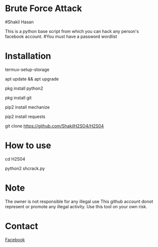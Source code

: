 # Brute Force Attack
#Shakil Hasan

This is a python base script from which you can hack any person's facebook account.
#You must have a password wordlist

# Installation

termux-setup-storage 

apt update && apt upgrade

pkg install python2

pkg install git

pip2 install mechanize

pip2 install requests

git clone https://github.com/ShakilH2SO4/H2S04

# How to use

cd H2S04

python2 shcrack.py


# Note
The owner is not responsible for any illegal use
This github account donot represent or promote any illegal activity. Use this tool on your own risk.


# Contact<br>
<a href='https://facebook.com/Shakil.Hasan.HLT'>Facebook</a> <br>
